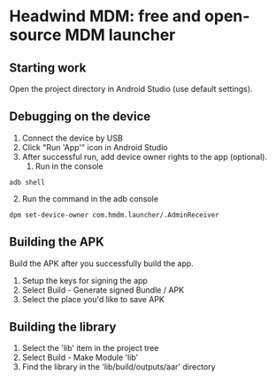 # Headwind MDM: free and open-source MDM launcher

## Starting work

Open the project directory in Android Studio (use default settings).

## Debugging on the device

1. Connect the device by USB
2. Click "Run 'App'" icon in Android Studio
3. After successful run, add device owner rights to the app (optional).
   1. Run in the console
   
`adb shell`

   2. Run the command in the adb console
   
`dpm set-device-owner com.hmdm.launcher/.AdminReceiver`

## Building the APK

Build the APK after you successfully build the app.

1. Setup the keys for signing the app
2. Select Build - Generate signed Bundle / APK
3. Select the place you'd like to save APK

## Building the library

1. Select the 'lib' item in the project tree
2. Select Build - Make Module 'lib'
3. Find the library in the 'lib/build/outputs/aar' directory

